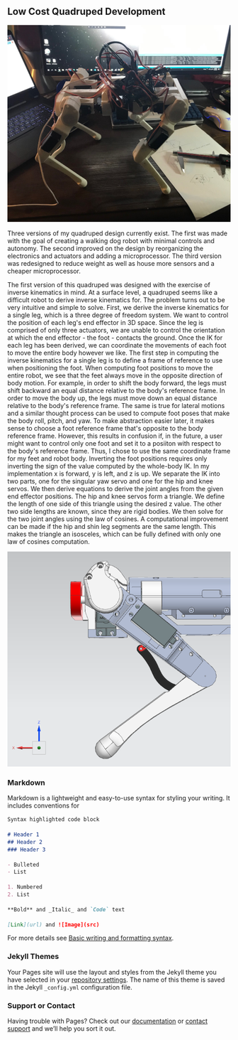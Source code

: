 ## Low Cost Quadruped Development

![Quad_V1](/Images/V1/Quadruped_V1_big.jpg)

<p>Three versions of my quadruped design currently exist. The first was made with the goal of creating a walking dog robot with minimal controls and autonomy. The second improved on the design by reorganizing the electronics and actuators and adding a microprocessor. The third version was redesigned to reduce weight as well as house more sensors and a cheaper microprocessor.</p>

<p>
  The first version of this quadruped was designed with the exercise of inverse kinematics in mind. At a surface level, a quadruped seems like a difficult robot to derive inverse kinematics for. The problem turns out to be very intuitive and simple to solve. First, we derive the inverse kinematics for a single leg, which is a three degree of freedom system. We want to control the position of each leg's end effector in 3D space. Since the leg is comprised of only three actuators, we are unable to control the orientation at which the end effector - the foot - contacts the ground.
  Once the IK for each leg has been derived, we can coordinate the movements of each foot to move the entire body however we like.
  The first step in computing the inverse kinematics for a single leg is to define a frame of reference to use when positioning the foot. When computing foot positions to move the entire robot, we see that the feet always move in the opposite direction of body motion. For example, in order to shift the body forward, the legs must shift backward an equal distance relative to the body's reference frame. In order to move the body up, the legs must move down an equal distance relative to the body's reference frame. The same is true for lateral motions and a similar thought process can be used to compute foot poses that make the body roll, pitch, and yaw. To make abstraction easier later, it makes sense to choose a foot reference frame that's opposite to the body reference frame. However, this results in confusion if, in the future, a user might want to control only one foot and set it to a posiiton with respect to the body's reference frame. Thus, I chose to use the same coordinate frame for my feet and robot body. Inverting the foot positions requires only inverting the sign of the value computed by the whole-body IK. In my implementation x is forward, y is left, and z is up.
  We separate the IK into two parts, one for the singular yaw servo and one for the hip and knee servos. We then derive equations to derive the joint angles from the given end effector positions. The hip and knee servos form a triangle. We define the length of one side of this triangle using the desired z value. The other two side lengths are known, since they are rigid bodies. We then solve for the two joint angles using the law of cosines. A computational improvement can be made if the hip and shin leg segments are the same length. This makes the triangle an isosceles, which can be fully defined with only one law of cosines computation.
</p>

![Triangle 1](/Images/Others/side_nominal.PNG)

### Markdown

Markdown is a lightweight and easy-to-use syntax for styling your writing. It includes conventions for

```markdown
Syntax highlighted code block

# Header 1
## Header 2
### Header 3

- Bulleted
- List

1. Numbered
2. List

**Bold** and _Italic_ and `Code` text

[Link](url) and ![Image](src)
```

For more details see [Basic writing and formatting syntax](https://docs.github.com/en/github/writing-on-github/getting-started-with-writing-and-formatting-on-github/basic-writing-and-formatting-syntax).

### Jekyll Themes

Your Pages site will use the layout and styles from the Jekyll theme you have selected in your [repository settings](https://github.com/sschoedel/Dog/settings/pages). The name of this theme is saved in the Jekyll `_config.yml` configuration file.

### Support or Contact

Having trouble with Pages? Check out our [documentation](https://docs.github.com/categories/github-pages-basics/) or [contact support](https://support.github.com/contact) and we’ll help you sort it out.
